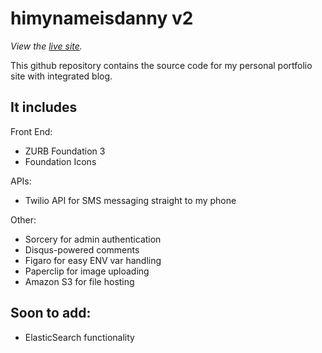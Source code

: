 himynameisdanny v2
================================

*View the [live site](http://himynameisdanny.com).*

This github repository contains the source code for my personal portfolio site
with integrated blog.


It includes
-------------------------

Front End:
* ZURB Foundation 3
* Foundation Icons

APIs:
* Twilio API for SMS messaging straight to my phone

Other:
* Sorcery for admin authentication
* Disqus-powered comments
* Figaro for easy ENV var handling
* Paperclip for image uploading
* Amazon S3 for file hosting

Soon to add:
------------------------

* ElasticSearch functionality
